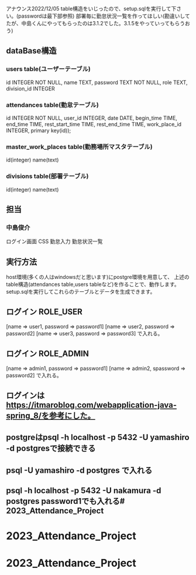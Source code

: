 アナウンス2022/12/05
table構造をいじったので、setup.sqlを実行して下さい。(passwordは最下部参照)
部署毎に勤怠状況一覧を作ってほしい(勘違いしてたが、中島くんにやってもらったのは3.1.2でした。3.1.5をやっていってもらうおう)

## dataBase構造

### users table(ユーザーテーブル)
id INTEGER NOT NULL,
name TEXT,
password TEXT NOT NULL,
role TEXT,
division_id INTEGER

### attendances table(勤怠テーブル)
id INTEGER NOT NULL,
user_id INTEGER,
date DATE,
begin_time TIME,
end_time TIME, 
rest_start_time TIME,
rest_end_time TIME,
work_place_id INTEGER,
primary key(id));



### master_work_places table(勤務場所マスタテーブル)
id(integer)
name(text)

### divisions table(部署テーブル)
id(integer)
name(text)


## 担当
### 中島俊介
ログイン画面 CSS
勤怠入力
勤怠状況一覧


## 実行方法
host環境(多くの人はwindowsだと思います)にpostgre環境を用意して、
上述のtable構造(attendances table,users tableなど)を作ることで、動作します。
setup.sqlを実行してこれらのテーブルとデータを生成できます。


## ログイン ROLE_USER
[name => user1, password => password1]
[name => user2, password => password2]
[name => user3, password => password3]
で入れる。

## ログイン ROLE_ADMIN
[name => admin1, password => password1]
[name => admin2, spassword => password2]
で入れる。

## ログインは https://itmaroblog.com/webapplication-java-spring_8/を参考にした。


## postgreはpsql -h localhost -p 5432 -U yamashiro -d postgresで接続できる
## psql -U yamashiro -d postgres      で入れる
## psql -h localhost -p 5432 -U nakamura -d postgres  password1でも入れる# 2023_Attendance_Project
# 2023_Attendance_Project
# 2023_Attendance_Project
